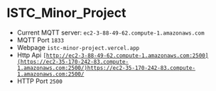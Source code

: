 # ISTC_Minor_Project
- Current MQTT server: <code>ec2-3-88-49-62.compute-1.amazonaws.com</code>
- MQTT Port <code>1833</code>
- Webpage <code>istc-minor-project.vercel.app</code>
- Http Api <code>[http://ec2-3-88-49-62.compute-1.amazonaws.com:2500](https://ec2-35-170-242-83.compute-1.amazonaws.com:2500/)https://ec2-35-170-242-83.compute-1.amazonaws.com:2500/ </code>
- HTTP Port <code>2500</code>

